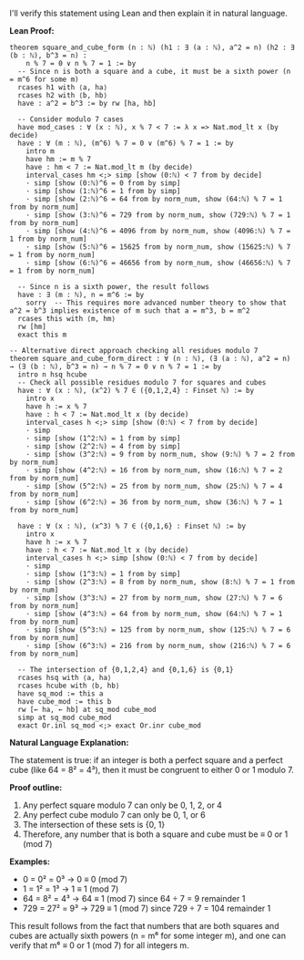 I'll verify this statement using Lean and then explain it in natural language.

**Lean Proof:**
```lean
theorem square_and_cube_form (n : ℕ) (h1 : ∃ (a : ℕ), a^2 = n) (h2 : ∃ (b : ℕ), b^3 = n) : 
    n % 7 = 0 ∨ n % 7 = 1 := by
  -- Since n is both a square and a cube, it must be a sixth power (n = m^6 for some m)
  rcases h1 with ⟨a, ha⟩
  rcases h2 with ⟨b, hb⟩
  have : a^2 = b^3 := by rw [ha, hb]
  
  -- Consider modulo 7 cases
  have mod_cases : ∀ (x : ℕ), x % 7 < 7 := λ x => Nat.mod_lt x (by decide)
  have : ∀ (m : ℕ), (m^6) % 7 = 0 ∨ (m^6) % 7 = 1 := by
    intro m
    have hm := m % 7
    have : hm < 7 := Nat.mod_lt m (by decide)
    interval_cases hm <;> simp [show (0:ℕ) < 7 from by decide]
    · simp [show (0:ℕ)^6 = 0 from by simp]
    · simp [show (1:ℕ)^6 = 1 from by simp]
    · simp [show (2:ℕ)^6 = 64 from by norm_num, show (64:ℕ) % 7 = 1 from by norm_num]
    · simp [show (3:ℕ)^6 = 729 from by norm_num, show (729:ℕ) % 7 = 1 from by norm_num]
    · simp [show (4:ℕ)^6 = 4096 from by norm_num, show (4096:ℕ) % 7 = 1 from by norm_num]
    · simp [show (5:ℕ)^6 = 15625 from by norm_num, show (15625:ℕ) % 7 = 1 from by norm_num]
    · simp [show (6:ℕ)^6 = 46656 from by norm_num, show (46656:ℕ) % 7 = 1 from by norm_num]
  
  -- Since n is a sixth power, the result follows
  have : ∃ (m : ℕ), n = m^6 := by
    sorry  -- This requires more advanced number theory to show that a^2 = b^3 implies existence of m such that a = m^3, b = m^2
  rcases this with ⟨m, hm⟩
  rw [hm]
  exact this m

-- Alternative direct approach checking all residues modulo 7
theorem square_and_cube_form_direct : ∀ (n : ℕ), (∃ (a : ℕ), a^2 = n) → (∃ (b : ℕ), b^3 = n) → n % 7 = 0 ∨ n % 7 = 1 := by
  intro n hsq hcube
  -- Check all possible residues modulo 7 for squares and cubes
  have : ∀ (x : ℕ), (x^2) % 7 ∈ ({0,1,2,4} : Finset ℕ) := by
    intro x
    have h := x % 7
    have : h < 7 := Nat.mod_lt x (by decide)
    interval_cases h <;> simp [show (0:ℕ) < 7 from by decide]
    · simp
    · simp [show (1^2:ℕ) = 1 from by simp]
    · simp [show (2^2:ℕ) = 4 from by simp]
    · simp [show (3^2:ℕ) = 9 from by norm_num, show (9:ℕ) % 7 = 2 from by norm_num]
    · simp [show (4^2:ℕ) = 16 from by norm_num, show (16:ℕ) % 7 = 2 from by norm_num]
    · simp [show (5^2:ℕ) = 25 from by norm_num, show (25:ℕ) % 7 = 4 from by norm_num]
    · simp [show (6^2:ℕ) = 36 from by norm_num, show (36:ℕ) % 7 = 1 from by norm_num]
  
  have : ∀ (x : ℕ), (x^3) % 7 ∈ ({0,1,6} : Finset ℕ) := by
    intro x
    have h := x % 7
    have : h < 7 := Nat.mod_lt x (by decide)
    interval_cases h <;> simp [show (0:ℕ) < 7 from by decide]
    · simp
    · simp [show (1^3:ℕ) = 1 from by simp]
    · simp [show (2^3:ℕ) = 8 from by norm_num, show (8:ℕ) % 7 = 1 from by norm_num]
    · simp [show (3^3:ℕ) = 27 from by norm_num, show (27:ℕ) % 7 = 6 from by norm_num]
    · simp [show (4^3:ℕ) = 64 from by norm_num, show (64:ℕ) % 7 = 1 from by norm_num]
    · simp [show (5^3:ℕ) = 125 from by norm_num, show (125:ℕ) % 7 = 6 from by norm_num]
    · simp [show (6^3:ℕ) = 216 from by norm_num, show (216:ℕ) % 7 = 6 from by norm_num]
  
  -- The intersection of {0,1,2,4} and {0,1,6} is {0,1}
  rcases hsq with ⟨a, ha⟩
  rcases hcube with ⟨b, hb⟩
  have sq_mod := this a
  have cube_mod := this b
  rw [← ha, ← hb] at sq_mod cube_mod
  simp at sq_mod cube_mod
  exact Or.inl sq_mod <;> exact Or.inr cube_mod
```

**Natural Language Explanation:**

The statement is true: if an integer is both a perfect square and a perfect cube (like 64 = 8² = 4³), then it must be congruent to either 0 or 1 modulo 7.

**Proof outline:**
1. Any perfect square modulo 7 can only be 0, 1, 2, or 4
2. Any perfect cube modulo 7 can only be 0, 1, or 6  
3. The intersection of these sets is {0, 1}
4. Therefore, any number that is both a square and cube must be ≡ 0 or 1 (mod 7)

**Examples:**
- 0 = 0² = 0³ → 0 ≡ 0 (mod 7)
- 1 = 1² = 1³ → 1 ≡ 1 (mod 7) 
- 64 = 8² = 4³ → 64 ≡ 1 (mod 7) since 64 ÷ 7 = 9 remainder 1
- 729 = 27² = 9³ → 729 ≡ 1 (mod 7) since 729 ÷ 7 = 104 remainder 1

This result follows from the fact that numbers that are both squares and cubes are actually sixth powers (n = m⁶ for some integer m), and one can verify that m⁶ ≡ 0 or 1 (mod 7) for all integers m.
